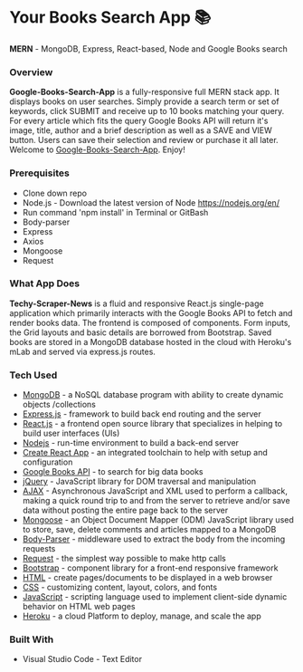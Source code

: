 # Your Books Search App **:books:**
**MERN** - MongoDB, Express, React-based, Node and Google Books search

### Overview

**Google-Books-Search-App** is a fully-responsive full MERN stack app. It displays books on user searches. Simply provide a search term or set of keywords, click SUBMIT and receive up to 10 books matching your query. For every article which fits the query Google Books API will return it's image, title, author and a brief description as well as a SAVE and VIEW button. Users can save their selection and review or purchase it all later. 
Welcome to [Google-Books-Search-App](https://quiet-reef-21139.herokuapp.com/). Enjoy!

### Prerequisites

- Clone down repo
- Node.js - Download the latest version of Node https://nodejs.org/en/
- Run command 'npm install' in Terminal or GitBash
- Body-parser
- Express
- Axios
- Mongoose
- Request
   

### What App Does

**Techy-Scraper-News** is a fluid and responsive React.js single-page application which primarily interacts with the Google Books API to fetch and render books data. The frontend is composed of components. Form inputs, the Grid layouts and basic details are borrowed from Bootstrap. Saved books are stored in a MongoDB database hosted in the cloud with Heroku's mLab and served via express.js routes.


### Tech Used

* [MongoDB](https://www.mongodb.com/download-center#community) - a NoSQL database program with ability to create dynamic objects /collections
* [Express.js](https://expressjs.com/) - framework to build back end routing and the server
* [React.js](https://reactjs.org/) - a frontend open source library that specializes in helping to build user interfaces (UIs)
* [Nodejs](https://nodejs.org/en/) - run-time environment to build a back-end server
* [Create React App](https://github.com/facebook/create-react-app) - an integrated toolchain to help with setup and configuration
* [Google Books API](https://developers.google.com/books/) - to search for big data books  
* [jQuery](https://jquery.com/) - JavaScript library for DOM traversal and manipulation
* [AJAX](https://developer.mozilla.org/en-US/docs/Web/Guide/AJAX/Getting_Started) - Asynchronous JavaScript and XML used to perform a callback, making a quick round trip to and from the server to retrieve and/or save data without posting the entire page back to the server
* [Mongoose](http://mongoosejs.com/docs/) - an Object Document Mapper (ODM) JavaScript library used to store, save, delete comments and articles mapped to a MongoDB
* [Body-Parser](https://www.npmjs.com/package/inquirer) - middleware used to extract the body from the incoming requests
* [Request](https://www.npmjs.com/package/request) - the simplest way possible to make http calls
* [Bootstrap](https://www.bootstrapcdn.com/) - component library for a front-end responsive framework
* [HTML](https://html.com/) - create pages/documents to be displayed in a web browser
* [CSS](https://www.w3schools.com/Css/css_intro.asp) - customizing content, layout, colors, and fonts
* [JavaScript](https://www.javascript.com/) - scripting language used to implement client-side dynamic behavior on HTML web pages
* [Heroku](https://html.com/) - a cloud Platform to deploy, manage, and scale the app


### Built With
- Visual Studio Code - Text Editor




<!-- # Create React Express App

## About This Boilerplate

This setup allows for a Node/Express/React app which can be easily deployed to Heroku.

The front-end React app will auto-reload as it's updated via webpack dev server, and the backend Express app will auto-reload independently with nodemon.

## Starting the app locally

Start by installing front and backend dependencies. While in this directory, run the following command:

```
npm install
```

This should install node modules within the server and the client folder.

After both installations complete, run the following command in your terminal:

```
npm start
```

Your app should now be running on <http://localhost:3000>. The Express server should intercept any AJAX requests from the client.

## Deployment (Heroku)

To deploy, simply add and commit your changes, and push to Heroku. As is, the NPM scripts should take care of the rest. -->
